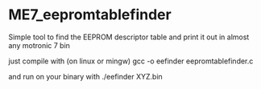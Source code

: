 # ME7_eepromtablefinder
Simple tool to find the EEPROM descriptor table and print it out in almost any motronic 7 bin

just compile with (on linux or mingw)
	gcc -o eefinder eepromtablefinder.c

and run on your binary with
	./eefinder XYZ.bin
